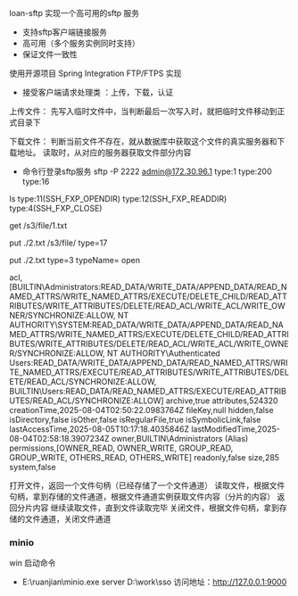 loan-sftp 实现一个高可用的sftp 服务
* 支持sftp客户端链接服务
* 高可用（多个服务实例同时支持）
* 保证文件一致性


使用开源项目  Spring Integration  FTP/FTPS 实现



* 接受客户端请求处理类 ：上传，下载，认证


上传文件：
先写入临时文件中，当判断最后一次写入时，就把临时文件移动到正式目录下

下载文件：
判断当前文件不存在，就从数据库中获取这个文件的真实服务器和下载地址。
读取时，从对应的服务器获取文件部分内容


- 命令行登录sftp服务
sftp -P 2222 admin@172.30.96.1
type:1  type:200  type:16

ls
type:11(SSH_FXP_OPENDIR)  type:12(SSH_FXP_READDIR)  type:4(SSH_FXP_CLOSE)


get /s3/file/1.txt


put ./2.txt /s3/file/
type=17 

put ./2.txt
type=3 typeName= open






acl,[BUILTIN\Administrators:READ_DATA/WRITE_DATA/APPEND_DATA/READ_NAMED_ATTRS/WRITE_NAMED_ATTRS/EXECUTE/DELETE_CHILD/READ_ATTRIBUTES/WRITE_ATTRIBUTES/DELETE/READ_ACL/WRITE_ACL/WRITE_OWNER/SYNCHRONIZE:ALLOW, NT AUTHORITY\SYSTEM:READ_DATA/WRITE_DATA/APPEND_DATA/READ_NAMED_ATTRS/WRITE_NAMED_ATTRS/EXECUTE/DELETE_CHILD/READ_ATTRIBUTES/WRITE_ATTRIBUTES/DELETE/READ_ACL/WRITE_ACL/WRITE_OWNER/SYNCHRONIZE:ALLOW, NT AUTHORITY\Authenticated Users:READ_DATA/WRITE_DATA/APPEND_DATA/READ_NAMED_ATTRS/WRITE_NAMED_ATTRS/EXECUTE/READ_ATTRIBUTES/WRITE_ATTRIBUTES/DELETE/READ_ACL/SYNCHRONIZE:ALLOW, BUILTIN\Users:READ_DATA/READ_NAMED_ATTRS/EXECUTE/READ_ATTRIBUTES/READ_ACL/SYNCHRONIZE:ALLOW]
archive,true
attributes,524320
creationTime,2025-08-04T02:50:22.0983764Z
fileKey,null
hidden,false
isDirectory,false
isOther,false
isRegularFile,true
isSymbolicLink,false
lastAccessTime,2025-08-05T10:17:18.4035846Z
lastModifiedTime,2025-08-04T02:58:18.3907234Z
owner,BUILTIN\Administrators (Alias)
permissions,[OWNER_READ, OWNER_WRITE, GROUP_READ, GROUP_WRITE, OTHERS_READ, OTHERS_WRITE]
readonly,false
size,285
system,false





打开文件，返回一个文件句柄（已经存储了一个文件通道）
读取文件，根据文件句柄，拿到存储的文件通道，根据文件通道实例获取文件内容（分片的内容）
返回分片内容
继续读取文件，直到文件读取完毕
关闭文件，根据文件句柄，拿到存储的文件通道，关闭文件通道




### minio
win 启动命令
* E:\ruanjian\minio.exe server  D:\work\sso
访问地址：http://127.0.0.1:9000


